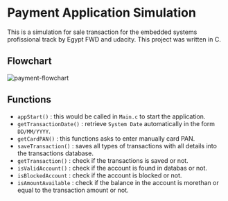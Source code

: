 # Payment Application Simulation
This is a simulation for sale transaction for the embedded systems profissional track by Egypt FWD and udacity. This project was written in C.

## Flowchart
![payment-flowchart](https://user-images.githubusercontent.com/62207434/183305187-4d1241fb-fa97-4daf-8a6b-a1f41a540ac7.jpg)

## Functions
- `appStart()` : this would be called in `Main.c` to start the application.
- `getTransactionDate()` : retrieve `System Date` automatically in the form `DD/MM/YYYY`.
- `getCardPAN()` : this functions asks to enter manually card PAN.
- `saveTransaction()` : saves all types of transactions with all details into the transactions database.
- `getTransaction()` : check if the transactions is saved or not.
- `isValidAccount()` : check if the account is found in databas or not.
- `isBlockedAccount` : check if the account is blocked or not.
- `isAmountAvailable` : check if the balance in the account is morethan or equal to the transaction amount or not.

